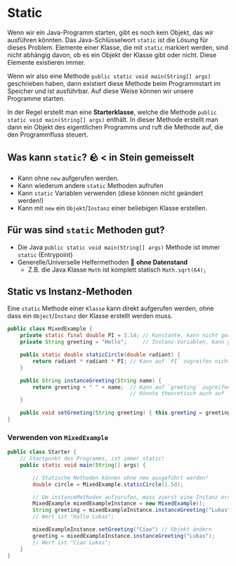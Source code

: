 # Static

Wenn wir ein Java-Programm starten, gibt es noch kein Objekt, das wir ausführen
könnten. Das Java-Schlüsselwort `static` ist die Lösung für dieses Problem.
Elemente einer Klasse, die mit `static` markiert werden, sind nicht abhängig
davon, ob es ein Objekt der Klasse gibt oder nicht. Diese Elemente existieren
immer.

Wenn wir also eine Methode `public static void main(String[] args)` geschrieben
haben, dann existiert diese Methode beim Programmstart im Speicher und ist
ausführbar. Auf diese Weise können wir unsere Programme starten.

In der Regel erstellt man eine **Starterklasse**, welche die Methode
`public static void main(String[] args)` enthält. In dieser Methode erstellt man
dann ein Objekt des eigentlichen Programms und ruft die Methode auf, die den
Programmfluss steuert.

## Was kann `static`? :rock: < in Stein gemeisselt

- Kann ohne `new` aufgerufen werden.
- Kann wiederum andere `static` Methoden aufrufen
- Kann `static` Variablen verwenden (diese können nicht geändert werden!)
- Kann mit `new` ein `Objekt`/`Instanz` einer beliebigen Klasse erstellen.

## Für was sind `static` Methoden gut?

- Die Java `public static void main(String[] args)` Methode ist immer `static`
  (Entrypoint)
- Generelle/Universelle Helfermethoden :toolbox: **ohne Datenstand**
  - Z.B. die Java Klasse `Math` ist komplett statisch `Math.sqrt(64);`

## Static vs Instanz-Methoden

Eine `static` Methode einer `Klasse` kann direkt aufgerufen werden, ohne dass
ein `Object`/`Instanz` der Klasse erstellt werden muss.

```java
public class MixedExample {
    private static final double PI = 3.14; // Konstante, kann nicht geändert werden!
    private String greeting = "Hello";     // Instanz-Variablen, kann geändert werden

    public static double staticCircle(double radiant) {
        return radiant * radiant * PI; // Kann auf `PI` zugreifen nicht aber auf `greeting`
    }

    public String instanceGreeting(String name) {
        return greeting + " " + name;  // Kann auf `greeting` zugreifen
                                       // Könnte theoretisch auch auf `PI` zugreifen
    }

    public void setGreeting(String greeting) { this.greeting = greeting; }
}
```

### Verwenden von `MixedExample`

```java
public class Starter {
    // Startpunkt des Programms, ist immer static!
    public static void main(String[] args) {

        // Statische Methoden können ohne new ausgeführt werden!
        double circle = MixedExample.staticCircle(1.5d);

        // Um instanceMethoden aufzurufen, muss zuerst eine Instanz erstellt werden
        MixedExample mixedExampleInstance = new MixedExample();
        String greeting = mixedExampleInstance.instanceGreeting("Lukas");
        // Wert ist "Hallo Lukas";

        mixedExampleInstance.setGreeting("Ciao") // Objekt ändern
        greeting = mixedExampleInstance.instanceGreeting("Lukas");
        // Wert ist "Ciao Lukas";
    }
}

```
